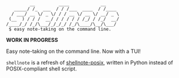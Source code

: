 	         __         ____            __
	   _____/ /_  ___  / / /___  ____  / /____
	  / ___/ __ \/ _ \/ / / __ \/ __ \/ __/ _ \
	 (__  ) / / /  __/ / / / / / /_/ / /_/  __/
	/____/_/ /_/\___/_/_/_/ /_/\____/\__/\___/
	 $ easy note-taking on the command line.

**WORK IN PROGRESS**

Easy note-taking on the command line. Now with a TUI! 

`shellnote` is a refresh of [shellnote-posix](https://github.com/mrtgst/shellnote-posix), written in Python instead of POSIX-compliant shell script.
